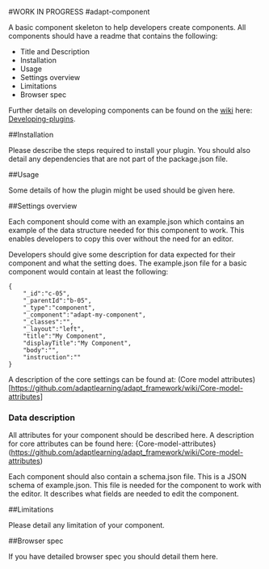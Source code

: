 
#WORK IN PROGRESS
#adapt-component


A basic component skeleton to help developers create components. All components should have a readme that contains the following:

* Title and Description
* Installation
* Usage
* Settings overview
* Limitations
* Browser spec

Further details on developing components can be found on the [wiki](https://github.com/adaptlearning/adapt_framework/wiki) here: [Developing-plugins](https://github.com/adaptlearning/adapt_framework/wiki/Developers-guide:-components).

##Installation

Please describe the steps required to install your plugin. You should also detail any dependencies that are not part of the package.json file.


##Usage

Some details of how the plugin might be used should be given here.


##Settings overview

Each component should come with an example.json which contains an example of the data structure needed for this component to work. This enables developers to copy this over without the need for an editor. 

Developers should give some description for data expected for their component and what the setting does. The example.json file for a basic component would contain at least the following:

```
{
    "_id":"c-05",
    "_parentId":"b-05",
    "_type":"component",
    "_component":"adapt-my-component",
    "_classes":"",
    "_layout":"left",
    "title":"My Component",
    "displayTitle":"My Component",
    "body":"",
    "instruction":""
}
```
A description of the core settings can be found at: (Core model attributes)[https://github.com/adaptlearning/adapt_framework/wiki/Core-model-attributes]


### Data description

All attributes for your component should be described here. A description for core attributes can be found here: {Core-model-attributes}(https://github.com/adaptlearning/adapt_framework/wiki/Core-model-attributes)


Each component should also contain a schema.json file. This is a JSON schema of example.json. This file is needed for the component to work with the editor. It describes what fields are needed to edit the component. 

##Limitations

Please detail any limitation of your component.

##Browser spec

If you have detailed browser spec you should detail them here.